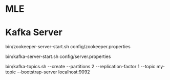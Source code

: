 # MLE

# Kafka Server

bin/zookeeper-server-start.sh config/zookeeper.properties

bin/kafka-server-start.sh config/server.properties

bin/kafka-topics.sh --create --partitions 2 --replication-factor 1 --topic my-topic --bootstrap-server localhost:9092
